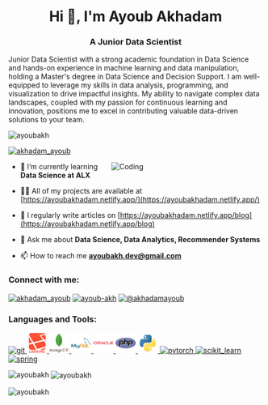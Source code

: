 <!-- [![MasterHead](https://nielseniq.com/wp-content/uploads/sites/4/2021/02/data-science-icon-animation-banner-clockwise-4.gif)](https://ayoubakhadam.netlify.app/) -->
<h1 align="center">Hi 👋, I'm Ayoub Akhadam</h1>
<h3 align="center">A Junior Data Scientist</h3>
<p>Junior Data Scientist with a strong academic foundation in Data Science and hands-on experience in machine learning and data manipulation, holding a Master's degree in Data Science and Decision Support. I am well-equipped to leverage my skills in data analysis, programming, and visualization to drive impactful insights. My ability to navigate complex data landscapes, coupled with my passion for continuous learning and innovation, positions me to excel in contributing valuable data-driven solutions to your team.</p>

<p align="left"> <img src="https://komarev.com/ghpvc/?username=ayoubakh&label=Profile%20views&color=0e75b6&style=flat" alt="ayoubakh" /> </p>


<p align="left"> <a href="https://twitter.com/akhadam_ayoub" target="blank"><img src="https://img.shields.io/twitter/follow/akhadam_ayoub?logo=twitter&style=for-the-badge" alt="akhadam_ayoub" /></a> </p>

<img align="right" alt="Coding" width="300" src="https://camo.githubusercontent.com/a4c584bce1c41271485d28f92aaf9f581b3c88b68ca723b6edfd58b4ba988c2b/68747470733a2f2f63646e2e6472696262626c652e636f6d2f75736572732f313138373833362f73637265656e73686f74732f363533393432392f70726f6772616d65722e676966">

- 🌱 I’m currently learning **Data Science at ALX**

- 👨‍💻 All of my projects are available at [https://ayoubakhadam.netlify.app/](https://ayoubakhadam.netlify.app/)

- 📝 I regularly write articles on [https://ayoubakhadam.netlify.app/blog](https://ayoubakhadam.netlify.app/blog)

- 💬 Ask me about **Data Science, Data Analytics, Recommender Systems**

- 📫 How to reach me **ayoubakh.dev@gmail.com**


<h3 align="left">Connect with me:</h3>
<p align="left">

<a href="https://twitter.com/akhadam_ayoub" target="blank"><img align="center" src="https://raw.githubusercontent.com/rahuldkjain/github-profile-readme-generator/master/src/images/icons/Social/twitter.svg" alt="akhadam_ayoub" height="30" width="40" /></a>
<a href="https://linkedin.com/in/ayoub-akh" target="blank"><img align="center" src="https://raw.githubusercontent.com/rahuldkjain/github-profile-readme-generator/master/src/images/icons/Social/linked-in-alt.svg" alt="ayoub-akh" height="30" width="40" /></a>
<a href="https://medium.com/@akhadamayoub" target="blank"><img align="center" src="https://raw.githubusercontent.com/rahuldkjain/github-profile-readme-generator/master/src/images/icons/Social/medium.svg" alt="@akhadamayoub" height="30" width="40" /></a>

</p>

<h3 align="left">Languages and Tools:</h3>
<p align="left"> <a href="https://git-scm.com/" target="_blank" rel="noreferrer"> <img src="https://www.vectorlogo.zone/logos/git-scm/git-scm-icon.svg" alt="git" width="40" height="40"/> </a> <a href="https://laravel.com/" target="_blank" rel="noreferrer"> <img src="https://raw.githubusercontent.com/devicons/devicon/master/icons/laravel/laravel-plain-wordmark.svg" alt="laravel" width="40" height="40"/> </a> <a href="https://www.mongodb.com/" target="_blank" rel="noreferrer"> <img src="https://raw.githubusercontent.com/devicons/devicon/master/icons/mongodb/mongodb-original-wordmark.svg" alt="mongodb" width="40" height="40"/> </a> <a href="https://www.mysql.com/" target="_blank" rel="noreferrer"> <img src="https://raw.githubusercontent.com/devicons/devicon/master/icons/mysql/mysql-original-wordmark.svg" alt="mysql" width="40" height="40"/> </a> <a href="https://www.oracle.com/" target="_blank" rel="noreferrer"> <img src="https://raw.githubusercontent.com/devicons/devicon/master/icons/oracle/oracle-original.svg" alt="oracle" width="40" height="40"/> </a> <a href="https://www.php.net" target="_blank" rel="noreferrer"> <img src="https://raw.githubusercontent.com/devicons/devicon/master/icons/php/php-original.svg" alt="php" width="40" height="40"/> </a> <a href="https://www.python.org" target="_blank" rel="noreferrer"> <img src="https://raw.githubusercontent.com/devicons/devicon/master/icons/python/python-original.svg" alt="python" width="40" height="40"/> </a> <a href="https://pytorch.org/" target="_blank" rel="noreferrer"> <img src="https://www.vectorlogo.zone/logos/pytorch/pytorch-icon.svg" alt="pytorch" width="40" height="40"/> </a> <a href="https://scikit-learn.org/" target="_blank" rel="noreferrer"> <img src="https://upload.wikimedia.org/wikipedia/commons/0/05/Scikit_learn_logo_small.svg" alt="scikit_learn" width="40" height="40"/> </a> <a href="https://spring.io/" target="_blank" rel="noreferrer"> <img src="https://www.vectorlogo.zone/logos/springio/springio-icon.svg" alt="spring" width="40" height="40"/> </a> </p>

<p><img align="left" src="https://github-readme-stats.vercel.app/api/top-langs?username=ayoubakh&show_icons=true&locale=en&layout=compact" alt="ayoubakh" /></p>

<p>&nbsp;<img align="center" src="https://github-readme-stats.vercel.app/api?username=ayoubakh&show_icons=true&locale=en" alt="ayoubakh" /></p>

<p><img align="center" src="https://github-readme-streak-stats.herokuapp.com/?user=ayoubakh&" alt="ayoubakh" /></p>
